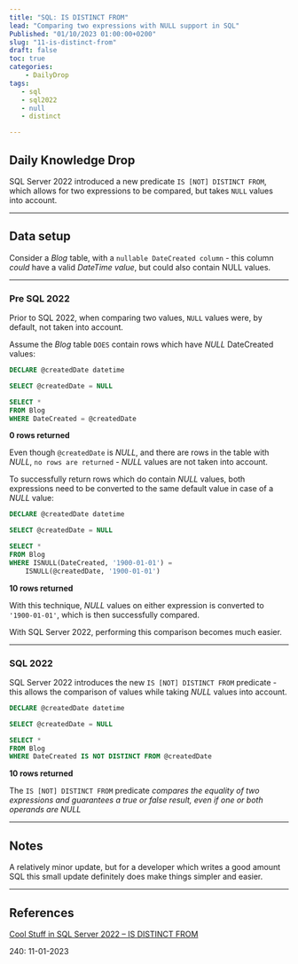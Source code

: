 ```yaml
---
title: "SQL: IS DISTINCT FROM"
lead: "Comparing two expressions with NULL support in SQL"
Published: "01/10/2023 01:00:00+0200"
slug: "11-is-distinct-from"
draft: false
toc: true
categories:
    - DailyDrop
tags:
   - sql
   - sql2022
   - null
   - distinct

---
```


## Daily Knowledge Drop

SQL Server 2022 introduced a new predicate `IS [NOT] DISTINCT FROM`, which allows for two expressions to be compared, but takes `NULL` values into account.


---

## Data setup

Consider a _Blog_ table, with a `nullable DateCreated column` - this column _could_ have a valid _DateTime value_, but could also contain NULL values.

---

### Pre SQL 2022

Prior to SQL 2022, when comparing two values, `NULL` values were, by default, not taken into account.

Assume the _Blog_ table `DOES` contain rows which have _NULL_ DateCreated values:

``` sql
DECLARE @createdDate datetime

SELECT @createdDate = NULL

SELECT *
FROM Blog
WHERE DateCreated = @createdDate
```

**0 rows returned**

Even though `@createdDate` is _NULL_, and there are rows in the table with _NULL_, `no rows are returned` - _NULL_ values are not taken into account.

To successfully return rows which do contain _NULL_ values, both expressions need to be converted to the same default value in case of a _NULL_ value:

``` sql
DECLARE @createdDate datetime

SELECT @createdDate = NULL

SELECT *
FROM Blog
WHERE ISNULL(DateCreated, '1900-01-01') = 
	ISNULL(@createdDate, '1900-01-01')
```

**10 rows returned**

With this technique, _NULL_ values on either expression is converted to `'1900-01-01'`, which is then successfully compared.

With SQL Server 2022, performing this comparison becomes much easier.

---

### SQL 2022

SQL Server 2022 introduces the new `IS [NOT] DISTINCT FROM` predicate - this allows the comparison of values while taking _NULL_ values into account.

``` sql
DECLARE @createdDate datetime

SELECT @createdDate = NULL

SELECT * 
FROM Blog
WHERE DateCreated IS NOT DISTINCT FROM @createdDate
```

**10 rows returned**

The `IS [NOT] DISTINCT FROM` predicate _compares the equality of two expressions and guarantees a true or false result, even if one or both operands are NULL_

---

## Notes

A relatively minor update, but for a developer which writes a good amount SQL this small update definitely does make things simpler and easier.

---

## References

[Cool Stuff in SQL Server 2022 – IS DISTINCT FROM](https://www.sqlservercentral.com/blogs/cool-stuff-in-sql-server-2022-is-distinct-from)  

<?# DailyDrop ?>240: 11-01-2023<?#/ DailyDrop ?>
